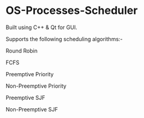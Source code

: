 # OS-Processes-Scheduler
Built using C++ & Qt for GUI.

Supports the following scheduling algorithms:-

Round Robin

FCFS

Preemptive Priority

Non-Preemptive Priority

Preemptive SJF

Non-Preemptive SJF

